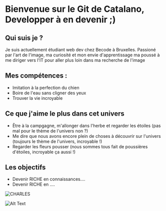 # Bienvenue sur le Git de Catalano, Developper à en devenir ;)
## Qui suis je ?
Je suis actuellement étudiant web dev chez Becode à Bruxelles.
Passioné par l'art de l'image, ma curiosité et mon envie d'apprentissage ma poussé à me diriger vers l'IT pour aller plus loin dans ma recherche de l'image

## Mes compétences :

- Imitation à la perfection du chien
- Boire de l'eau sans cligner des yeux
- Trouver la vie incroyable

## Ce que j'aime le plus dans cet univers

- Être à la campgagne, m'allonger dans l'herbe et regarder les étoiles (pas mal pour le thème de l'univers non ?)
- Me dire que nous avons encore plein de choses à découvrir sur l'univers (toujours le thème de l'univers, incroyable !)
- Regarder les fleurs pousser (nous sommes tous fait de poussières d'étoiles, incroyable ça aussi !)

## Les objectifs

- Devenir RICHE en connaissances....
- Devenir RICHE en ....

![CHARLES](https://media.giphy.com/media/v1.Y2lkPTc5MGI3NjExYzJ5OGFmMWRlOTF2a251bW15NWNxMXZhb3dxZDR4OGJlaGg4anNodiZlcD12MV9pbnRlcm5hbF9naWZfYnlfaWQmY3Q9Zw/KFnyQqIO1Di1PYYutf/giphy.gif)

![Alt Text](https://media.giphy.com/media/vFKqnCdLPNOKc/giphy.gif)
